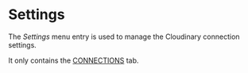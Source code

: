 # Settings

The *Settings* menu entry is used to manage the Cloudinary connection settings.

It only contains the [CONNECTIONS](./01a_Connections.md) tab.

